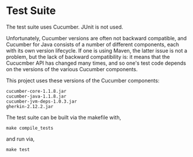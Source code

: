 # Test Suite

The test suite uses Cucumber. JUnit is not used.

Unfortunately, Cucumber versions are often not backward compatible, and Cucumber
for Java consists of a number of different components, each with its own
version lifecycle. If one is using Maven, the latter issue is not a problem,
but the lack of backward compatibility is: it means that the Cucucmber API
has changed many times, and so one's test code depends on the versions of the
various Cucumber components.

This project uses these versions of the Cucumber components:

```
cucumber-core-1.1.8.jar
cucumber-java-1.1.8.jar
cucumber-jvm-deps-1.0.3.jar
gherkin-2.12.2.jar
```

The test suite can be built via
the makefile with,
```
make compile_tests
```
and run via,
```
make test
```
